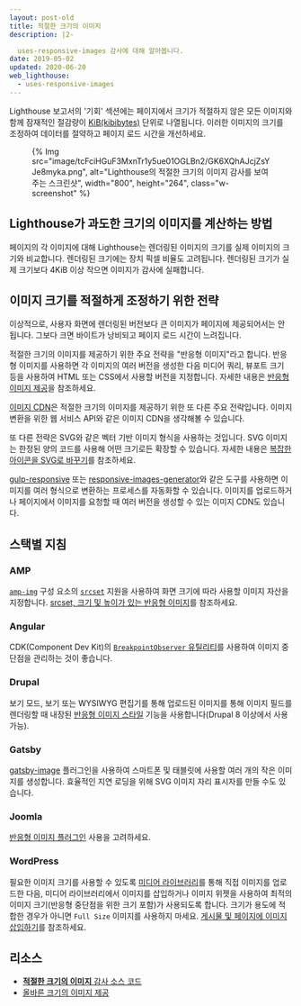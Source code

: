 ```yaml
---
layout: post-old
title: 적절한 크기의 이미지
description: |2-

  uses-responsive-images 감사에 대해 알아봅니다.
date: 2019-05-02
updated: 2020-06-20
web_lighthouse:
  - uses-responsive-images
---
```


Lighthouse 보고서의 '기회' 섹션에는 페이지에서 크기가 적절하지 않은 모든 이미지와 함께 잠재적인 절감량이 [KiB(kibibytes)](https://en.wikipedia.org/wiki/Kibibyte) 단위로 나열됩니다. 이러한 이미지의 크기를 조정하여 데이터를 절약하고 페이지 로드 시간을 개선하세요.

<figure class="w-figure">   {% Img src="image/tcFciHGuF3MxnTr1y5ue01OGLBn2/GK6XQhAJcjZsYJe8myka.png", alt="Lighthouse의 적절한 크기의 이미지 감사를 보여주는 스크린샷", width="800", height="264", class="w-screenshot" %}</figure>

## Lighthouse가 과도한 크기의 이미지를 계산하는 방법

페이지의 각 이미지에 대해 Lighthouse는 렌더링된 이미지의 크기를 실제 이미지의 크기와 비교합니다. 렌더링된 크기에는 장치 픽셀 비율도 고려됩니다. 렌더링된 크기가 실제 크기보다 4KiB 이상 작으면 이미지가 감사에 실패합니다.

## 이미지 크기를 적절하게 조정하기 위한 전략

이상적으로, 사용자 화면에 렌더링된 버전보다 큰 이미지가 페이지에 제공되어서는 안 됩니다. 그보다 크면 바이트가 낭비되고 페이지 로드 시간이 느려집니다.

적절한 크기의 이미지를 제공하기 위한 주요 전략을 "반응형 이미지"라고 합니다. 반응형 이미지를 사용하면 각 이미지의 여러 버전을 생성한 다음 미디어 쿼리, 뷰포트 크기 등을 사용하여 HTML 또는 CSS에서 사용할 버전을 지정합니다. 자세한 내용은 [반응형 이미지 제공](/serve-responsive-images)을 참조하세요.

[이미지 CDN](/image-cdns/)은 적절한 크기의 이미지를 제공하기 위한 또 다른 주요 전략입니다. 이미지 변환을 위한 웹 서비스 API와 같은 이미지 CDN을 생각해볼 수 있습니다.

또 다른 전략은 SVG와 같은 벡터 기반 이미지 형식을 사용하는 것입니다. SVG 이미지는 한정된 양의 코드를 사용해 어떤 크기로든 확장할 수 있습니다. 자세한 내용은 [복잡한 아이콘을 SVG로 바꾸기](https://developers.google.com/web/fundamentals/design-and-ux/responsive/images#replace_complex_icons_with_svg)를 참조하세요.

[gulp-responsive](https://www.npmjs.com/package/gulp-responsive) 또는 [responsive-images-generator](https://www.npmjs.com/package/responsive-images-generator)와 같은 도구를 사용하면 이미지를 여러 형식으로 변환하는 프로세스를 자동화할 수 있습니다. 이미지를 업로드하거나 페이지에서 이미지를 요청할 때 여러 버전을 생성할 수 있는 이미지 CDN도 있습니다.

## 스택별 지침

### AMP

[`amp-img`](https://amp.dev/documentation/components/amp-img/?format=websites) 구성 요소의 [`srcset`](/use-srcset-to-automatically-choose-the-right-image/) 지원을 사용하여 화면 크기에 따라 사용할 이미지 자산을 지정합니다. [srcset, 크기 및 높이가 있는 반응형 이미지](https://amp.dev/documentation/guides-and-tutorials/develop/style_and_layout/art_direction/)를 참조하세요.

### Angular

CDK(Component Dev Kit)의 [`BreakpointObserver` 유틸리티](https://material.angular.io/cdk/layout/overview)를 사용하여 이미지 중단점을 관리하는 것이 좋습니다.

### Drupal

보기 모드, 보기 또는 WYSIWYG 편집기를 통해 업로드된 이미지를 통해 이미지 필드를 렌더링할 때 내장된 [반응형 이미지 스타일](https://www.drupal.org/docs/8/mobile-guide/responsive-images-in-drupal-8) 기능을 사용합니다(Drupal 8 이상에서 사용 가능).

### Gatsby

[gatsby-image](https://www.gatsbyjs.com/plugins/gatsby-image/) 플러그인을 사용하여 스마트폰 및 태블릿에 사용할 여러 개의 작은 이미지를 생성합니다. 효율적인 지연 로딩을 위해 SVG 이미지 자리 표시자를 만들 수도 있습니다.

### Joomla

[반응형 이미지 플러그인](https://extensions.joomla.org/instant-search/?jed_live%5Bquery%5D=responsive%20images) 사용을 고려하세요.

### WordPress

필요한 이미지 크기를 사용할 수 있도록 [미디어 라이브러리](https://wordpress.org/support/article/media-library-screen/)를 통해 직접 이미지를 업로드한 다음, 미디어 라이브러리에서 이미지를 삽입하거나 이미지 위젯을 사용하여 최적의 이미지 크기(반응형 중단점을 위한 크기 포함)가 사용되도록 합니다. 크기가 용도에 적합한 경우가 아니면 `Full Size` 이미지를 사용하지 마세요. [게시물 및 페이지에 이미지 삽입하기](https://wordpress.org/support/article/inserting-images-into-posts-and-pages/)를 참조하세요.

## 리소스

- [**적절한 크기의 이미지** 감사 소스 코드](https://github.com/GoogleChrome/lighthouse/blob/master/lighthouse-core/audits/byte-efficiency/uses-responsive-images.js)
- [올바른 크기의 이미지 제공](/serve-images-with-correct-dimensions)
